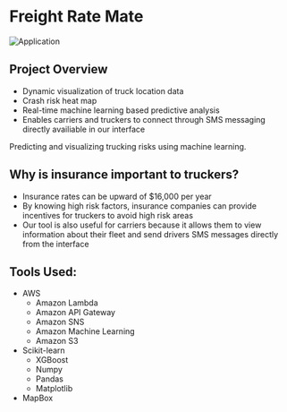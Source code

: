 # Freight Rate Mate

![Application](https://i.imgur.com/ApNhxrp.jpg)

## Project Overview

- Dynamic visualization of truck location data
- Crash risk heat map
- Real-time machine learning based predictive analysis
- Enables carriers and truckers to connect through SMS messaging directly availiable in our interface

Predicting and visualizing trucking risks using machine learning.

## Why is insurance important to truckers?

- Insurance rates can be upward of $16,000 per year
- By knowing high risk factors, insurance companies can provide incentives for truckers to avoid high risk areas
- Our tool is also useful for carriers because it allows them to view information about their fleet and send drivers SMS messages directly from the interface

## Tools Used:

- AWS
    - Amazon Lambda
    - Amazon API Gateway
    - Amazon SNS
    - Amazon Machine Learning
    - Amazon S3
- Scikit-learn
    - XGBoost
    - Numpy
    - Pandas
    - Matplotlib
- MapBox
